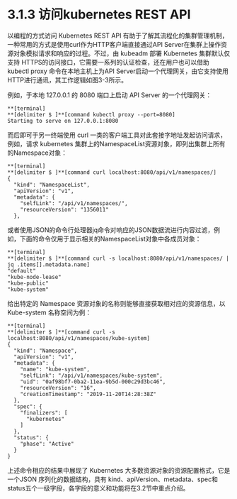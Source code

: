 # 3.1.3 访问kubernetes REST API

以编程的方式访问 Kubernetes REST API 有助于了解其流程化的集群管理机制，一种常用的方式是使用curl作为HTTP客户端直接通过API Server在集群上操作资源对象模拟请求和响应的过程。不过，由 kubeadm 部署 Kubernetes 集群默认仅支持 HTTPS的访问接口，它需要一系列的认证检查，还在用户也可以借助 kubectl proxy 命令在本地主机上为API Server启动一个代理网关，由它支持使用HTTP进行通讯，其工作逻辑如图3-3所示。

例如，于本地 127.0.0.1 的 8080 端口上启动 API Server 的一个代理网关：

```
**[terminal]
**[delimiter $ ]**[command kubectl proxy --port=8080]
Starting to serve on 127.0.0.1:8080
```

而后即可于另一终端使用 curl 一类的客户端工具对此套接字地址发起访问请求，例如，请求 kubernetes 集群上的NamespaceList资源对象，即列出集群上所有的Namespace对象：

```
**[terminal]
**[delimiter $ ]**[command curl localhost:8080/api/v1/namespaces/]
{
  "kind": "NamespaceList",
  "apiVersion": "v1",
  "metadata": {
    "selfLink": "/api/v1/namespaces/",
    "resourceVersion": "1356011"
  },
```

或者使用JSON的命令行处理器jq命令对响应的JSON数据流进行内容过滤，例如，下面的命令仅用于显示相关的NamespaceList对象中各成员对象：

```
**[terminal]
**[delimiter $ ]**[command curl -s localhost:8080/api/v1/namespaces/ | jq .items[].metadata.name]
"default"
"kube-node-lease"
"kube-public"
"kube-system"
```

给出特定的 Namespace 资源对象的名称则能够直接获取相对应的资源信息，以Kube-system 名称空间为例：

```
**[terminal]
**[delimiter $ ]**[command curl -s localhost:8080/api/v1/namespaces/kube-system]
{
  "kind": "Namespace",
  "apiVersion": "v1",
  "metadata": {
    "name": "kube-system",
    "selfLink": "/api/v1/namespaces/kube-system",
    "uid": "0af98bf7-0ba2-11ea-9b5d-000c29d3bc46",
    "resourceVersion": "16",
    "creationTimestamp": "2019-11-20T14:28:38Z"
  },
  "spec": {
    "finalizers": [
      "kubernetes"
    ]
  },
  "status": {
    "phase": "Active"
  }
}
```

上述命令相应的结果中展现了 Kubernetes 大多数资源对象的资源配置格式，它是一个JSON 序列化的数据结构，具有 kind、apiVersion、metadata、spec和status五个一级字段，各字段的意义和功能将在3.2节中重点介绍。
